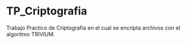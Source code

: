 # TP_Criptografia

Trabajo Practico de Criptografia en el cual se encripta archivos con el algoritmo TRIVIUM.
